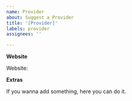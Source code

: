 ```yaml
---
name: Provider
about: Suggest a Provider
title: '[Provider]'
labels: provider
assignees: ''

---
```


**Website**

Website: 

**Extras**

If you wanna add something, here you can do it.
